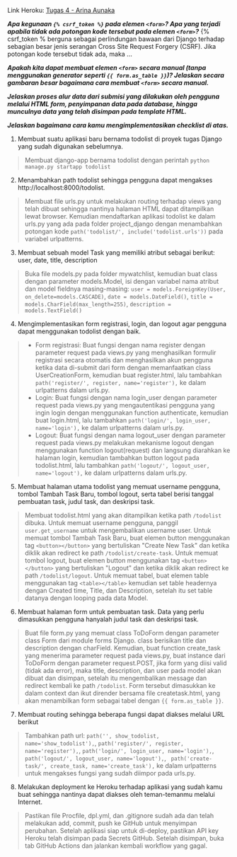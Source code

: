 Link Heroku: [Tugas 4 - Arina Aunaka](https://tugas3arinaaunaka.herokuapp.com/todolist/)

***Apa kegunaan `{% csrf_token %}` pada elemen `<form>`? Apa yang terjadi apabila tidak ada potongan kode tersebut pada elemen `<form>`?***
{% csrf_token % berguna sebagai perlindungan bawaan dari Django terhadap sebagian besar jenis serangan Cross Site Request Forgery (CSRF). Jika potongan kode tersebut tidak ada, maka ...

***Apakah kita dapat membuat elemen `<form>` secara manual (tanpa menggunakan generator seperti `{{ form.as_table }}`)? Jelaskan secara gambaran besar bagaimana cara membuat `<form>` secara manual.***


***Jelaskan proses alur data dari submisi yang dilakukan oleh pengguna melalui HTML form, penyimpanan data pada database, hingga munculnya data yang telah disimpan pada template HTML.***


***Jelaskan bagaimana cara kamu mengimplementasikan checklist di atas.***
1. Membuat suatu aplikasi baru bernama todolist di proyek tugas Django yang sudah digunakan sebelumnya.
> Membuat django-app bernama todolist dengan perintah `python manage.py startapp todolist`

2. Menambahkan path todolist sehingga pengguna dapat mengakses http://localhost:8000/todolist.
> Membuat file urls.py untuk melakukan routing terhadap views yang telah dibuat sehingga nantinya halaman HTML dapat ditampilkan lewat browser. Kemudian mendaftarkan aplikasi todolist ke dalam urls.py yang ada pada folder project_django dengan menambahkan potongan kode `path('todolist/', include('todolist.urls'))` pada variabel urlpatterns.

3. Membuat sebuah model Task yang memiliki atribut sebagai berikut: user, date, title, description
> Buka file models.py pada folder mywatchlist, kemudian buat class dengan parameter models.Model, isi dengan variabel nama atribut dan model fieldnya masing-masing: `user = models.ForeignKey(User, on_delete=models.CASCADE)`, `date = models.DateField()`, `title = models.CharField(max_length=255)`, `description = models.TextField()`

4. Mengimplementasikan form registrasi, login, dan logout agar pengguna dapat menggunakan todolist dengan baik.
> - Form registrasi: Buat fungsi dengan nama register dengan parameter request pada views.py yang menghasilkan formulir registrasi secara otomatis dan menghasilkan akun pengguna ketika data di-submit dari form dengan memanfaatkan class UserCreationForm, kemudian buat register.html, lalu tambahkan `path('register/', register, name='register'),` ke dalam urlpatterns dalam urls.py.
> - Login: Buat fungsi dengan nama login_user dengan parameter request pada views.py yang mengautentikasi pengguna yang ingin login dengan menggunakan function authenticate, kemudian buat login.html, lalu tambahkan `path('login/', login_user, name='login'),` ke dalam urlpatterns dalam urls.py.
> - Logout: Buat fungsi dengan nama logout_user dengan parameter request pada views.py melakukan mekanisme logout dengan menggunakan function logout(request) dan langsung diarahkan ke halaman login, kemudian tambahkan button logout pada todolist.html, lalu tambahkan `path('logout/', logout_user, name='logout'),` ke dalam urlpatterns dalam urls.py.

5. Membuat halaman utama todolist yang memuat username pengguna, tombol Tambah Task Baru, tombol logout, serta tabel berisi tanggal pembuatan task, judul task, dan deskripsi task.
> Membuat todolist.html yang akan ditampilkan ketika path `/todolist` dibuka. Untuk memuat username pengguna, panggil `user.get_username` untuk mengembalikan username user. Untuk memuat tombol Tambah Task Baru, buat elemen button menggunakan tag `<button></button>` yang bertuliskan "Create New Task" dan ketika diklik akan redirect ke path `/todolist/create-task`. Untuk memuat tombol logout, buat elemen button menggunakan tag `<button></button>` yang bertuliskan "Logout" dan ketika diklik akan redirect ke path `/todolist/logout`. Untuk memuat tabel, buat elemen table menggunakan tag `<table></table>` kemudian set table headernya dengan Created time, Title, dan Description, setelah itu set table datanya dengan looping pada data Model. 

6. Membuat halaman form untuk pembuatan task. Data yang perlu dimasukkan pengguna hanyalah judul task dan deskripsi task.
> Buat file form.py yang memuat class ToDoForm dengan parameter class Form dari module forms Django. class berisikan title dan description dengan charField. Kemudian, buat function create_task yang menerima parameter request pada views.py, buat instance dari ToDoForm dengan parameter request.POST, jika form yang diisi valid (tidak ada error), maka title, description, dan user pada model akan dibuat dan disimpan, setelah itu mengembalikan message dan redirect kembali ke path `/todolist`. Form tersebut dimasukkan ke dalam context dan ikut dirender bersama file createtask.html, yang akan menambilkan form sebagai tabel dengan `{{ form.as_table }}`.

7. Membuat routing sehingga beberapa fungsi dapat diakses melalui URL berikut
> Tambahkan path url: `path('', show_todolist, name='show_todolist'),`, `path('register/', register, name='register'),`, `path('login/', login_user, name='login'),`, `path('logout/', logout_user, name='logout'),`, ` path('create-task/', create_task, name='create_task'),` ke dalam urlpatterns untuk mengakses fungsi yang sudah diimpor pada urls.py.

8. Melakukan deployment ke Heroku terhadap aplikasi yang sudah kamu buat sehingga nantinya dapat diakses oleh teman-temanmu melalui Internet.
> Pastikan file Procfile, dpl.yml, dan .gitignore sudah ada dan telah melakukan add, commit, push ke GitHub untuk menyimpan perubahan. Setelah aplikasi siap untuk di-deploy, pastikan API key Heroku telah disimpan pada Secrets GitHub. Setelah disimpan, buka tab GitHub Actions dan jalankan kembali workflow yang gagal.